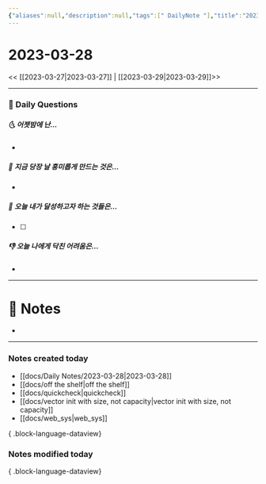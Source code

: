 ```yaml
---
{"aliases":null,"description":null,"tags":[" DailyNote "],"title":"2023-03-28","created":"2023-03-28T10:49:43","updated":"2023-07-15T21:30:20","dg-publish":true,"permalink":"/docs/Daily Notes/2023-03-28/","dgPassFrontmatter":true}
---
```



# 2023-03-28

<< [[2023-03-27\|2023-03-27]] | [[2023-03-29\|2023-03-29]]>>

---

### 📅 Daily Questions

##### 🌜 어젯밤에 난...

- 

##### 🙌 지금 당장 날 흥미롭게 만드는 것은...

- 

##### 🚀 오늘 내가 달성하고자 하는 것들은...

- [ ] 

##### 👎 오늘 나에게 닥친 어려움은...

- 

---

# 📝 Notes

- 


---

### Notes created today

- [[docs/Daily Notes/2023-03-28\|2023-03-28]]
- [[docs/off the shelf\|off the shelf]]
- [[docs/quickcheck\|quickcheck]]
- [[docs/vector init with size, not capacity\|vector init with size, not capacity]]
- [[docs/web_sys\|web_sys]]

{ .block-language-dataview}

### Notes modified today


{ .block-language-dataview}
